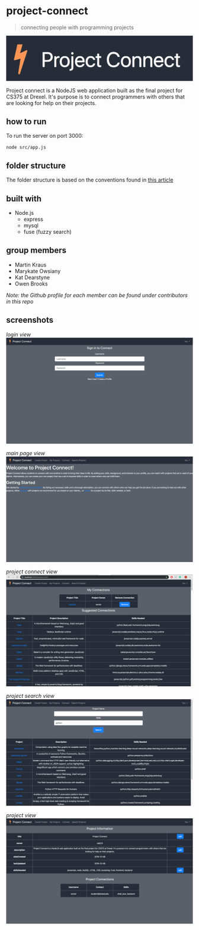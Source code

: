# project-connect

> connecting people with programming projects

![Alt text](doc/../docs/logo.png)

Project connect is a NodeJS web application built as the final project for CS375 at Drexel.
It's purpose is to connect programmers with others that are looking for help on their projects.

## how to run

To run the server on port 3000:

```
node src/app.js
```

## folder structure

The folder structure is based on the conventions found in [this article](https://www.terlici.com/2014/08/25/best-practices-express-structure.html)

## built with

- Node.js
  - express
  - mysql
  - fuse (fuzzy search)

## group members

- Martin Kraus
- Marykate Owsiany
- Kat Dearstyne
- Owen Brooks

*Note: the Github profile for each member can be found under contributors in this repo*

## screenshots

*login view*
![Alt text](doc/../docs/screenshots/login.png)

*main page view*
![Alt text](doc/../docs/screenshots/home.png)

*project connect view*
![Alt text](doc/../docs/screenshots/connecting_page.png)

*project search view*
![Alt text](doc/../docs/screenshots/search.png)

*project view*
![Alt text](doc/../docs/screenshots/my_project.png)
